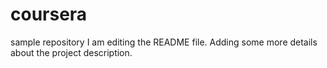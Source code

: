 # coursera
sample repository
I am editing the README file. Adding some more details about the project description.
